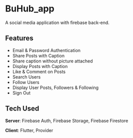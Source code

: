 # BuHub_app

A social media application with firebase back-end.

## Features
- Email & Password Authentication
- Share Posts with Caption
- Share caption without picture attached
- Display Posts with Caption
- Like & Comment on Posts
- Search Users
- Follow Users
- Display User Posts, Followers & Following
- Sign Out




## Tech Used
**Server**: Firebase Auth, Firebase Storage, Firebase Firestore

**Client**: Flutter, Provider
